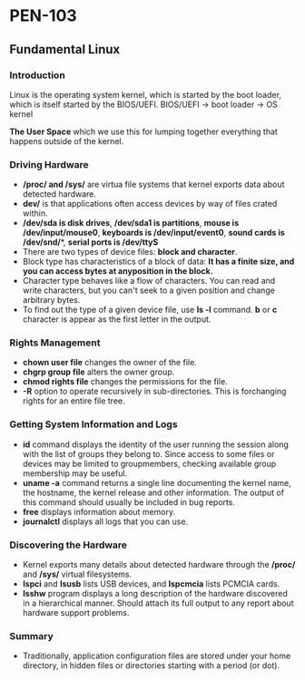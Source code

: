 # PEN-103
## Fundamental Linux

### Introduction
Linux is the operating system kernel, which is started by the boot loader, which is itself started by the BIOS/UEFI.
BIOS/UEFI -> boot loader -> OS kernel

**The User Space** which we use this for lumping together everything that happens outside of the kernel.

### Driving Hardware
- **/proc/ and /sys/** are virtua file systems that kernel exports data about detected hardware.
-  **dev/** is that applications often access devices by way of files crated within.
-  **/dev/sda is disk drives**, **/dev/sda1 is partitions**, **mouse is /dev/input/mouse0**, **keyboards is /dev/input/event0**, **sound cards is /dev/snd/***, **serial ports is /dev/ttyS**
- There are two types of device files: **block and character**.
- Block type has characteristics of a block of data: **It has a finite size, and you can access bytes at anyposition in the block.**
- Character type behaves like a flow of characters. You can read and write characters, but you can't seek to a given position and change arbitrary bytes.
- To find out the type of a given device file, use **ls -l** command. **b** or **c** character is appear as the first letter in the output.

### Rights Management
- **chown user file** changes the owner of the file.
- **chgrp group file** alters the owner group.
- **chmod rights file** changes the permissions for the file.
- **-R** option to operate recursively in sub-directories. This is forchanging rights for an entire file tree.

### Getting System Information and Logs
- **id** command displays the identity of the user running the session along with the list of groups they belong to. Since access to  some files or devices may be limited to groupmembers, checking available group membership may be useful.
- **uname -a** command returns a single line documenting the kernel name, the hostname, the kernel release and other information. The output of this command should usually be included in bug reports.
- **free** displays information about memory.
- **journalctl** displays all logs that you can use.

### Discovering the Hardware
- Kernel exports many details about detected hardware through the **/proc/** and **/sys/** virtual filesystems.
- **lspci** and **lsusb** lists USB devices, and **lspcmcia** lists PCMCIA cards.
- **lsshw** program displays a long description of the hardware discovered in a hierarchical manner. Should attach its full output to any report about hardware support problems.

### Summary
- Traditionally, application configuration files are stored under your home directory, in hidden files or directories starting with a period (or dot).

